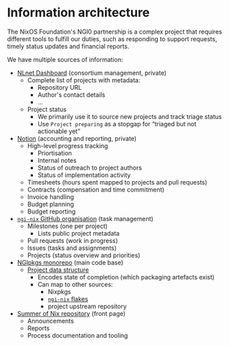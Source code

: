 # Information architecture

The NixOS Foundation's NGI0 partnership is a complex project that requires different tools to fulfill our duties, such as responding to support requests, timely status updates and financial reports.

We have multiple sources of information:

- [NLnet Dashboard](https://dashboard.nlnet.nl) (consortium management, private)
    - Complete list of projects with metadata:
      - Repository URL
      - Author's contact details
      - ...
    - Project status
        - We primarily use it to source new projects and track triage status
        - Use `Project preparing` as a stopgap for “triaged but not actionable yet”
- [Notion](https://www.notion.so/nixos-foundation/Summer-of-Nix-accounting-c94ec6fcab8344cbbce1842e19d4ff4d) (accounting and reporting, private)
    - High-level progress tracking
        - Priortisation
        - Internal notes
        - Status of outreach to project authors
        - Status of implementation activity
    - Timesheets (hours spent mapped to projects and pull requests)
    - Contracts (compensation and time commitment)
    - Invoice handling
    - Budget planning
    - Budget reporting
- [`ngi-nix` GitHub organisation](https://github.com/ngi-nix) (task management)
    - Milestones (one per project)
        - Lists public project metadata
    - Pull requests (work in progress)
    - Issues (tasks and assignments)
    - Projects (status overview and priorities)
- [NGIpkgs monorepo](https://github.com/ngi-nix/ngipkgs) (main code base)
    - [Project data structure](https://github.com/ngi-nix/ngipkgs/tree/main/projects)
        - Encodes state of completion (which packaging artefacts exist)
        - Can map to other sources:
            - Nixpkgs
            - [`ngi-nix` flakes](https://github.com/orgs/ngi-nix/repositories?q=visibility%3Apublic+archived%3Afalse)
            - project upstream repository
- [Summer of Nix repository](https://github.com/ngi-nix/summer-of-nix) (front page)
    - Announcements
    - Reports
    - Process documentation and tooling
